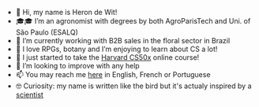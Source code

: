 - 👋 Hi, my name is Heron de Wit!
- 🎓🎓 I’m an agronomist with degrees by both AgroParisTech and Uni. of São Paulo (ESALQ)
- 🌻 I’m currently working with B2B sales in the floral sector in Brazil
- 👀 I love RPGs, botany and I’m enjoying to learn about CS a lot!
- 🌱 I just started to take the [Harvard CS50x](https://cs50.harvard.edu/) online course! 
- 💞️ I’m looking to improve with any help
- 📫 You may reach me [here](mailto:poleiro-oks.0c@icloud.com) in English, French or Portuguese
- 🤓 Curiosity: my name is written like the bird but it's actualy inspired by a [scientist](https://en.wikipedia.org/wiki/Hero_of_Alexandria)

<!---
HeronWit/HeronWit is a ✨ special ✨ repository because its `README.md` (this file) appears on your GitHub profile.
You can click the Preview link to take a look at your changes.
--->
